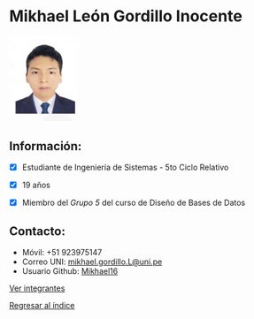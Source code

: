 # Mikhael León Gordillo Inocente

<img src="MikhaelGordillo.jpeg" alt="Mikhael Gordillo Leon" style="width: 25%; height: auto;" />

 ## **Información:**
- [x] Estudiante de Ingeniería de Sistemas - 5to Ciclo Relativo
- [x] 19 años
- [x] Miembro del *Grupo 5* del curso de Diseño de Bases de Datos


 ## **Contacto:**

  * Móvil: +51 923975147
  * Correo UNI: mikhael.gordillo.L@uni.pe
  * Usuario Github: [Mikhael16](https://github.com/Mikhael16)

[Ver integrantes](../Integrantes.md)

[Regresar al índice](../../README.md)
